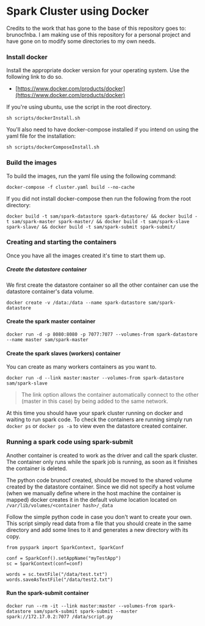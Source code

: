# Spark Cluster using Docker

Credits to the work that has gone to the base of this repository goes to: brunocfnba. I am making use of this repository for a personal project and have gone on to modify some directories to my own needs.

### Install docker

Install the appropriate docker version for your operating system. Use the following link to do so.
* [https://www.docker.com/products/docker](https://www.docker.com/products/docker)

If you're using ubuntu, use the script in the root directory.
```
sh scripts/dockerInstall.sh
```

You'll also need to have docker-compose installed if you intend on using the yaml file for the installation:
```
sh scripts/dockerComposeInstall.sh
```

### Build the images

To build the images, run the yaml file using the following command:
```
docker-compose -f cluster.yaml build --no-cache
```

If you did not install docker-compose then run the following from the root directory:
```
docker build -t sam/spark-datastore spark-datastore/ && docker build -t sam/spark-master spark-master/ && docker build -t sam/spark-slave spark-slave/ && docker build -t sam/spark-submit spark-submit/
```

### Creating and starting the containers

Once you have all the images created it's time to start them up.

##### Create the datastore container

We first create the datastore container so all the other container can use the datastore container's data volume.
```
docker create -v /data:/data --name spark-datastore sam/spark-datastore
```
####  Create the spark master container
```
docker run -d -p 8080:8080 -p 7077:7077 --volumes-from spark-datastore --name master sam/spark-master
```

#### Create the spark slaves (workers) container

You can create as many workers containers as you want to.
```
docker run -d --link master:master --volumes-from spark-datastore sam/spark-slave
```
> The link option allows the container automatically connect to the other (master in this case) by being added to the same network.

At this time you should have your spark cluster running on docker and waiting to run spark code.
To check the containers are running simply run `docker ps` or `docker ps -a` to view even the datastore created container.

### Running a spark code using spark-submit

Another container is created to work as the driver and call the spark cluster. The container only runs while the spark job is running, as soon as it finishes the container is deleted.

The python code brunocf created, should be moved to the shared volume created by the datastore container.
Since we did not specify a host volume (when we manually define where in the host machine the container is mapped) docker creates it in the default volume location located on `/var/lib/volumes/<container hash>/_data`

Follow the simple python code in case you don't want to create your own.
This script simply read data from a file that you should create in the same directory and add some lines to it and generates a new directory with its copy.

```
from pyspark import SparkContext, SparkConf

conf = SparkConf().setAppName("myTestApp")
sc = SparkContext(conf=conf)

words = sc.textFile("/data/test.txt")
words.saveAsTextFile("/data/test2.txt")
```

#### Run the spark-submit container
```
docker run --rm -it --link master:master --volumes-from spark-datastore sam/spark-submit spark-submit --master spark://172.17.0.2:7077 /data/script.py
```
